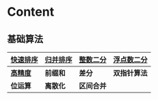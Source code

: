 # Content

## 基础算法

| [**快速排序**](https://github.com/RainGiving/AC/blob/master/Acwing_Basic/%E5%BF%AB%E9%80%9F%E6%8E%92%E5%BA%8F.md) | [**归并排序**](https://github.com/RainGiving/AC/blob/master/Acwing_Basic/%E5%BD%92%E5%B9%B6%E6%8E%92%E5%BA%8F.md) | [**整数二分**](https://github.com/RainGiving/AC/blob/master/Acwing_Basic/%E6%95%B4%E6%95%B0%E4%BA%8C%E5%88%86.md) | [**浮点数二分**](https://github.com/RainGiving/AC/blob/master/Acwing_Basic/%E6%B5%AE%E7%82%B9%E6%95%B0%E4%BA%8C%E5%88%86.md) |
| ------------------------------------------------------------ | ------------------------------------------------------------ | ------------------------------------------------------------ | ------------------------------------------------------------ |
| [**高精度**](https://github.com/RainGiving/AC/blob/master/Acwing_Basic/%E9%AB%98%E7%B2%BE%E5%BA%A6.md) | **前缀和**                                                   | **差分**                                                     | **双指针算法**                                               |
| **位运算**                                                   | **离散化**                                                   | **区间合并**                                                 |                                                              |

